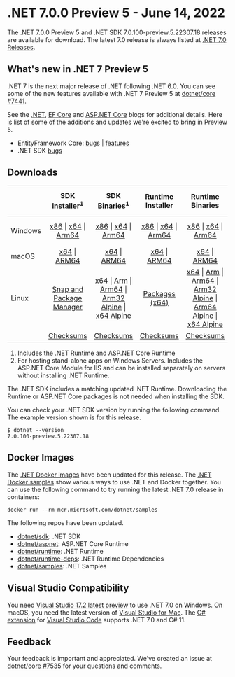 # .NET 7.0.0 Preview 5  - June 14, 2022

The .NET 7.0.0 Preview 5 and .NET SDK 7.0.100-preview.5.22307.18 releases are available for download. The latest 7.0 release is always listed at [.NET 7.0 Releases](../README.md).

## What's new in .NET 7 Preview 5

.NET 7 is the next major release of .NET following .NET 6.0. You can see some of the new features available with .NET 7 Preview 5 at [dotnet/core #7441](https://github.com/dotnet/core/issues/7441).

See the [.NET][dotnet-blog], [EF Core][ef-blog] and [ASP.NET Core][aspnet-blog] blogs for additional details.
Here is list of some of the additions and updates we're excited to bring in Preview 5.

* EntityFramework Core: [bugs][ef_bugs] | [features][ef_features]
* .NET SDK [bugs][sdk_bugs]

## Downloads

|           | SDK Installer<sup>1</sup>                        | SDK Binaries<sup>1</sup>                 | Runtime Installer                                        | Runtime Binaries                                 | ASP.NET Core Runtime           |Windows Desktop Runtime          |
| --------- | :------------------------------------------:     | :----------------------:                 | :---------------------------:                            | :-------------------------:                      | :-----------------:            | :-----------------:            |
| Windows   | [x86][dotnet-sdk-win-x86.exe] \| [x64][dotnet-sdk-win-x64.exe] \| [Arm64][dotnet-sdk-win-arm64.exe] | [x86][dotnet-sdk-win-x86.zip] \| [x64][dotnet-sdk-win-x64.zip] \|  [Arm64][dotnet-sdk-win-arm64.zip] | [x86][dotnet-runtime-win-x86.exe] \| [x64][dotnet-runtime-win-x64.exe] \| [Arm64][dotnet-runtime-win-arm64.exe] | [x86][dotnet-runtime-win-x86.zip] \| [x64][dotnet-runtime-win-x64.zip] \| [Arm64][dotnet-runtime-win-arm64.zip] | [x86][aspnetcore-runtime-win-x86.exe] \| [x64][aspnetcore-runtime-win-x64.exe] \|<br/> [Hosting Bundle][dotnet-hosting-win.exe]<sup>2</sup> | [x86][windowsdesktop-runtime-win-x86.exe] \| [x64][windowsdesktop-runtime-win-x64.exe] \| [Arm64][windowsdesktop-runtime-win-arm64.exe] |
| macOS     | [x64][dotnet-sdk-osx-x64.pkg] \| [ARM64][dotnet-sdk-osx-arm64.pkg] | [x64][dotnet-sdk-osx-x64.tar.gz] \| [ARM64][dotnet-sdk-osx-arm64.tar.gz]  | [x64][dotnet-runtime-osx-x64.pkg] \| [ARM64][dotnet-runtime-osx-arm64.pkg] | [x64][dotnet-runtime-osx-x64.tar.gz] \| [ARM64][dotnet-runtime-osx-arm64.tar.gz]| [x64][aspnetcore-runtime-osx-x64.tar.gz] \| [ARM64][aspnetcore-runtime-osx-arm64.tar.gz] | - |<sup>1</sup>
| Linux     |  [Snap and Package Manager](../install-linux.md)  | [x64][dotnet-sdk-linux-x64.tar.gz] \| [Arm][dotnet-sdk-linux-arm.tar.gz]  \| [Arm64][dotnet-sdk-linux-arm64.tar.gz] \| [Arm32 Alpine][dotnet-sdk-linux-musl-arm.tar.gz]  \| [x64 Alpine][dotnet-sdk-linux-musl-x64.tar.gz] | [Packages (x64)][linux-packages] | [x64][dotnet-runtime-linux-x64.tar.gz] \| [Arm][dotnet-runtime-linux-arm.tar.gz] \| [Arm64][dotnet-runtime-linux-arm64.tar.gz] \| [Arm32 Alpine][dotnet-runtime-linux-musl-arm.tar.gz] \| [Arm64 Alpine][dotnet-runtime-linux-musl-arm64.tar.gz] \| [x64 Alpine][dotnet-runtime-linux-musl-x64.tar.gz]  | [x64][aspnetcore-runtime-linux-x64.tar.gz]<sup>1</sup>  \| [Arm][aspnetcore-runtime-linux-arm.tar.gz]<sup>1</sup> \| [Arm64][aspnetcore-runtime-linux-arm64.tar.gz]<sup>1</sup> \| [x64 Alpine][aspnetcore-runtime-linux-musl-x64.tar.gz] | - | <sup>1</sup> |
|  | [Checksums][checksums-sdk]                             | [Checksums][checksums-sdk]                                      | [Checksums][checksums-runtime]                             | [Checksums][checksums-runtime]  | [Checksums][checksums-runtime]  | [Checksums][checksums-runtime]


1. Includes the .NET Runtime and ASP.NET Core Runtime
2. For hosting stand-alone apps on Windows Servers. Includes the ASP.NET Core Module for IIS and can be installed separately on servers without installing .NET Runtime.


The .NET SDK includes a matching updated .NET Runtime. Downloading the Runtime or ASP.NET Core packages is not needed when installing the SDK.

You can check your .NET SDK version by running the following command. The example version shown is for this release.

```console
$ dotnet --version
7.0.100-preview.5.22307.18
```

## Docker Images

The [.NET Docker images](https://hub.docker.com/_/microsoft-dotnet) have been updated for this release. The [.NET Docker samples](https://github.com/dotnet/dotnet-docker/blob/main/samples/README.md) show various ways to use .NET and Docker together. You can use the following command to try running the latest .NET 7.0 release in containers:

```console
docker run --rm mcr.microsoft.com/dotnet/samples
```

The following repos have been updated.

* [dotnet/sdk](https://github.com/dotnet/dotnet-docker/blob/main/README.sdk.md): .NET SDK
* [dotnet/aspnet](https://github.com/dotnet/dotnet-docker/blob/main/README.aspnet.md): ASP.NET Core Runtime
* [dotnet/runtime](https://github.com/dotnet/dotnet-docker/blob/main/README.runtime.md): .NET Runtime
* [dotnet/runtime-deps](https://github.com/dotnet/dotnet-docker/blob/main/README.runtime.md): .NET Runtime Dependencies
* [dotnet/samples](https://github.com/dotnet/dotnet-docker/blob/main/README.samples.md): .NET Samples

## Visual Studio Compatibility

You need [Visual Studio 17.2 latest preview](https://visualstudio.microsoft.com) to use .NET 7.0 on Windows. On macOS, you need the latest version of [Visual Studio for Mac](https://visualstudio.microsoft.com/vs/mac/). The [C# extension](https://code.visualstudio.com/docs/languages/dotnet) for [Visual Studio Code](https://code.visualstudio.com/) supports .NET 7.0 and C# 11.


## Feedback

Your feedback is important and appreciated. We've created an issue at [dotnet/core #7535](https://github.com/dotnet/core/issues/7535) for your questions and comments.

[blob-runtime]: https://dotnetcli.blob.core.windows.net/dotnet/Runtime/
[blob-sdk]: https://dotnetcli.blob.core.windows.net/dotnet/Sdk/
[release-notes]: 7.0.0-preview.5.md

[checksums-runtime]: https://dotnetcli.blob.core.windows.net/dotnet/checksums/7.0.0-preview.5-sha.txt
[checksums-sdk]: https://dotnetcli.blob.core.windows.net/dotnet/checksums/7.0.0-preview.5-sha.txt

[linux-install]: ../install-linux.md
[dotnet-blog]:  https://devblogs.microsoft.com/dotnet/announcing-dotnet-7-preview-5/
[aspnet-blog]: https://devblogs.microsoft.com/dotnet/asp-net-core-updates-in-dotnet-7-preview-5
[ef-blog]: https://devblogs.microsoft.com/dotnet/announcing-ef7-preview5
[ef_bugs]: https://github.com/dotnet/efcore/issues?q=is%3Aissue+milestone%3A7.0.0-preview5+is%3Aclosed+label%3Atype-bug
[ef_features]: https://github.com/dotnet/efcore/issues?q=is%3Aissue+milestone%3A7.0.0-preview5+is%3Aclosed+label%3Atype-enhancement

[aspnet_bugs]: https://github.com/aspnet/AspNetCore/issues?q=is%3Aissue+milestone%3A7.0.0-preview5+label%3ADone+label%3Abug
[aspnet_features]: https://github.com/aspnet/AspNetCore/issues?q=is%3Aissue+milestone%3A7.0.0-preview5+label%3ADone+label%3Aenhancement
[runtime_bugs]: https://github.com/dotnet/runtime/issues?utf8=%E2%9C%93&q=is%3Aissue+milestone%3A7.0+label%3Abug+
[runtime_features]: https://github.com/dotnet/runtime/issues?q=is%3Aissue+milestone%3A7.0+label%3Aenhancement

[sdk_bugs]: https://github.com/dotnet/sdk/issues?q=is%3Aissue+is%3Aclosed+milestone%3A7.0.1xx

[linux-packages]: ../install-linux.md



[//]: # ( Runtime 7.0.0-preview.5.22301.12)
[dotnet-runtime-linux-arm.tar.gz]: https://download.visualstudio.microsoft.com/download/pr/b8f44599-e5f1-4a7b-b2dd-f9bee228c54e/7522bdd1cae9ea7f2923ba6e3598c1bd/dotnet-runtime-7.0.0-preview.5.22301.12-linux-arm.tar.gz
[dotnet-runtime-linux-arm64.tar.gz]: https://download.visualstudio.microsoft.com/download/pr/5ec6c59b-9ee8-4cf0-93b0-7ac4151a2bec/40970cdd60707cc3f21f9ee3766a876c/dotnet-runtime-7.0.0-preview.5.22301.12-linux-arm64.tar.gz
[dotnet-runtime-linux-musl-arm.tar.gz]: https://download.visualstudio.microsoft.com/download/pr/c20ca814-d961-4152-9579-d2f616d058db/c0899ef3449e0b128cbfc7cd0f4dc63d/dotnet-runtime-7.0.0-preview.5.22301.12-linux-musl-arm.tar.gz
[dotnet-runtime-linux-musl-arm64.tar.gz]: https://download.visualstudio.microsoft.com/download/pr/03b61a38-7ca1-4a22-8a4e-0ba89a4b9b7e/81950d134ad556fbfdabacbdb8c66d05/dotnet-runtime-7.0.0-preview.5.22301.12-linux-musl-arm64.tar.gz
[dotnet-runtime-linux-musl-x64.tar.gz]: https://download.visualstudio.microsoft.com/download/pr/f27b47c5-9bbc-4ad9-b609-dd684dac68b1/2ce81e413586e8aff261a80980edf6ac/dotnet-runtime-7.0.0-preview.5.22301.12-linux-musl-x64.tar.gz
[dotnet-runtime-linux-x64.tar.gz]: https://download.visualstudio.microsoft.com/download/pr/c3937a22-27d5-4c37-816f-801efe033301/77bb70ea418386cbb31962f1cb0446cd/dotnet-runtime-7.0.0-preview.5.22301.12-linux-x64.tar.gz
[dotnet-runtime-osx-arm64.pkg]: https://download.visualstudio.microsoft.com/download/pr/920477f9-28a1-47d7-8d09-5b22dcb91b64/90debd9228afd1938d37b29908e83767/dotnet-runtime-7.0.0-preview.5.22301.12-osx-arm64.pkg
[dotnet-runtime-osx-arm64.tar.gz]: https://download.visualstudio.microsoft.com/download/pr/6ce093c1-acae-47c2-9523-5946773e3a2d/4fc3117587145dee00305dfed13b8f58/dotnet-runtime-7.0.0-preview.5.22301.12-osx-arm64.tar.gz
[dotnet-runtime-osx-x64.pkg]: https://download.visualstudio.microsoft.com/download/pr/e0cc2aa2-6605-4a72-9d9d-be0cf9a5e76e/ec7d746edb1066ef985e7601a0c0b35f/dotnet-runtime-7.0.0-preview.5.22301.12-osx-x64.pkg
[dotnet-runtime-osx-x64.tar.gz]: https://download.visualstudio.microsoft.com/download/pr/35e2b13a-9cb1-446c-906a-1fe08deda59d/5ccd4109c6ffd446809c4a5bb1561fb1/dotnet-runtime-7.0.0-preview.5.22301.12-osx-x64.tar.gz
[dotnet-runtime-win-arm64.exe]: https://download.visualstudio.microsoft.com/download/pr/a9424ed6-b0c6-422a-8d1b-8edd7e7d24c2/bb0ad12e282151d4a3cd2307daf8479b/dotnet-runtime-7.0.0-preview.5.22301.12-win-arm64.exe
[dotnet-runtime-win-arm64.zip]: https://download.visualstudio.microsoft.com/download/pr/0f5a0f1b-6623-4a74-8ef3-2bb1c1fc6d71/fa0723c02bcbf985173d36e445a97643/dotnet-runtime-7.0.0-preview.5.22301.12-win-arm64.zip
[dotnet-runtime-win-x64.exe]: https://download.visualstudio.microsoft.com/download/pr/525e27ca-909a-49c2-b130-c307e4729962/6d34db09b2651447b74f1c7a118509df/dotnet-runtime-7.0.0-preview.5.22301.12-win-x64.exe
[dotnet-runtime-win-x64.zip]: https://download.visualstudio.microsoft.com/download/pr/7f0760ca-a92c-44ff-a70c-7f72ada83daf/1df4c9fb01c71fe9d0d5c1c2bf426977/dotnet-runtime-7.0.0-preview.5.22301.12-win-x64.zip
[dotnet-runtime-win-x86.exe]: https://download.visualstudio.microsoft.com/download/pr/c98b6130-8c1b-49f2-8ae1-7c057a749fc0/815ab221314bf75d849f39d743e525d6/dotnet-runtime-7.0.0-preview.5.22301.12-win-x86.exe
[dotnet-runtime-win-x86.zip]: https://download.visualstudio.microsoft.com/download/pr/245bffda-9656-4c17-91b7-2652cd8516f0/3fad460060b5385acbf7c59261987a5e/dotnet-runtime-7.0.0-preview.5.22301.12-win-x86.zip

[//]: # ( WindowsDesktop 7.0.0-preview.5.22302.5)
[windowsdesktop-runtime-win-arm64.exe]: https://download.visualstudio.microsoft.com/download/pr/0f0db829-eb74-429d-9efa-9f653e580a58/50e1c7ee798ee6079632b0dcb8825987/windowsdesktop-runtime-7.0.0-preview.5.22302.5-win-arm64.exe
[windowsdesktop-runtime-win-arm64.zip]: https://download.visualstudio.microsoft.com/download/pr/8c913e67-49e5-4569-b0a9-f95c92027c14/5a4465a99fb9490074bc2fda0fae9661/windowsdesktop-runtime-7.0.0-preview.5.22302.5-win-arm64.zip
[windowsdesktop-runtime-win-x64.exe]: https://download.visualstudio.microsoft.com/download/pr/0673b837-370e-4a07-968e-02c0f0e00fe1/a16408258a59c12fda9f64604911857d/windowsdesktop-runtime-7.0.0-preview.5.22302.5-win-x64.exe
[windowsdesktop-runtime-win-x64.zip]: https://download.visualstudio.microsoft.com/download/pr/38089c80-c585-49f6-95b2-ca53010bf78a/00a68bd2fc7f290cedd576fc0c48711c/windowsdesktop-runtime-7.0.0-preview.5.22302.5-win-x64.zip
[windowsdesktop-runtime-win-x86.exe]: https://download.visualstudio.microsoft.com/download/pr/9b696061-ac42-4718-bc68-f05cdf7687a5/8d3183677715ef4f8a1296eecf78ed9f/windowsdesktop-runtime-7.0.0-preview.5.22302.5-win-x86.exe
[windowsdesktop-runtime-win-x86.zip]: https://download.visualstudio.microsoft.com/download/pr/ba2c459d-658f-45c2-bb80-da219bd522fc/e04a44b88fe83bddb54a99242de75faa/windowsdesktop-runtime-7.0.0-preview.5.22302.5-win-x86.zip

[//]: # ( ASP 7.0.0-preview.5.22303.8)
[aspnetcore-runtime-linux-arm.tar.gz]: https://download.visualstudio.microsoft.com/download/pr/9a0da074-bd0e-4241-b3d0-e0076bb304cf/368a270168dd46a359b5c4b65f2c3eb7/aspnetcore-runtime-7.0.0-preview.5.22303.8-linux-arm.tar.gz
[aspnetcore-runtime-linux-arm64.tar.gz]: https://download.visualstudio.microsoft.com/download/pr/3eb22afb-6454-4c90-9d32-24d7f9fadd8f/f98c80d32ca3df072fccd3579aff1a13/aspnetcore-runtime-7.0.0-preview.5.22303.8-linux-arm64.tar.gz
[aspnetcore-runtime-linux-musl-arm.tar.gz]: https://download.visualstudio.microsoft.com/download/pr/9f8740ae-ec37-4b02-b053-4f6ffc239b87/b9120fbd248fb82f51fe57ae5944952f/aspnetcore-runtime-7.0.0-preview.5.22303.8-linux-musl-arm.tar.gz
[aspnetcore-runtime-linux-musl-arm64.tar.gz]: https://download.visualstudio.microsoft.com/download/pr/7d9b0c62-e98a-4b6a-aaf6-56a48713235c/8efd14426301b077546491dea8f2e19f/aspnetcore-runtime-7.0.0-preview.5.22303.8-linux-musl-arm64.tar.gz
[aspnetcore-runtime-linux-musl-x64.tar.gz]: https://download.visualstudio.microsoft.com/download/pr/5ac03de8-51e4-460a-8c18-6ddcefc8b833/9f24ea44661d69cff3d3e47e9c9a010b/aspnetcore-runtime-7.0.0-preview.5.22303.8-linux-musl-x64.tar.gz
[aspnetcore-runtime-linux-x64.tar.gz]: https://download.visualstudio.microsoft.com/download/pr/57cfa892-9154-40a2-9643-4b74366115b3/cd04f7b035b3b7b485f422f2584d6da7/aspnetcore-runtime-7.0.0-preview.5.22303.8-linux-x64.tar.gz
[aspnetcore-runtime-osx-arm64.tar.gz]: https://download.visualstudio.microsoft.com/download/pr/87b70ee5-8e21-4ba6-8576-5045dd1ccb44/7e067f83e35bf8a1c69ebd361727fc30/aspnetcore-runtime-7.0.0-preview.5.22303.8-osx-arm64.tar.gz
[aspnetcore-runtime-osx-x64.tar.gz]: https://download.visualstudio.microsoft.com/download/pr/eb2110ee-7dc1-494f-baa9-e3aabea1a008/d1cbc2de8f0e88882d4faa8759401cf7/aspnetcore-runtime-7.0.0-preview.5.22303.8-osx-x64.tar.gz
[aspnetcore-runtime-win-arm64.zip]: https://download.visualstudio.microsoft.com/download/pr/f198f83b-c0f0-4346-8161-97e8b029739f/c1c8ae257e17a260e4b9972b92f700ea/aspnetcore-runtime-7.0.0-preview.5.22303.8-win-arm64.zip
[aspnetcore-runtime-win-x64.exe]: https://download.visualstudio.microsoft.com/download/pr/93cc1616-6624-476b-82b3-0bb2a63b9f4a/a4446b4f4218506d51b8217d7390b391/aspnetcore-runtime-7.0.0-preview.5.22303.8-win-x64.exe
[aspnetcore-runtime-win-x64.zip]: https://download.visualstudio.microsoft.com/download/pr/ca914709-0abb-48c2-aaf0-6ea145791621/d5956bb6278ff8bda5309a25e2f1dfd9/aspnetcore-runtime-7.0.0-preview.5.22303.8-win-x64.zip
[aspnetcore-runtime-win-x86.exe]: https://download.visualstudio.microsoft.com/download/pr/5dada56e-5dae-4bdf-acf0-eaf7d25dc1bf/4c215e34b6a0f6089321dc5a5ff44fdf/aspnetcore-runtime-7.0.0-preview.5.22303.8-win-x86.exe
[aspnetcore-runtime-win-x86.zip]: https://download.visualstudio.microsoft.com/download/pr/123997c2-92fb-4b98-8f96-3e74a741bb84/1e2316760bc1d693f7c463404f9ac35b/aspnetcore-runtime-7.0.0-preview.5.22303.8-win-x86.zip
[dotnet-hosting-win.exe]: https://download.visualstudio.microsoft.com/download/pr/3e56e811-4a8e-49b1-9217-18c936d93f76/5b74116c4e5e87a1eb4239d07784caa8/dotnet-hosting-7.0.0-preview.5.22303.8-win.exe

[//]: # ( SDK 7.0.100-preview.5.22307.18)
[dotnet-sdk-linux-arm.tar.gz]: https://download.visualstudio.microsoft.com/download/pr/1e73113f-92ca-436b-9e95-9c68c95ea5c0/8f969ce55125b1e1ed39ca2103b18425/dotnet-sdk-7.0.100-preview.5.22307.18-linux-arm.tar.gz
[dotnet-sdk-linux-arm64.tar.gz]: https://download.visualstudio.microsoft.com/download/pr/25092f42-500b-43da-9994-7577f6c7734c/507ea02dc7cf86ae94004afd2e916f58/dotnet-sdk-7.0.100-preview.5.22307.18-linux-arm64.tar.gz
[dotnet-sdk-linux-musl-arm.tar.gz]: https://download.visualstudio.microsoft.com/download/pr/7fadc5a9-c509-426e-b95f-591161fec0e5/fca815504b5619060748d554198371ad/dotnet-sdk-7.0.100-preview.5.22307.18-linux-musl-arm.tar.gz
[dotnet-sdk-linux-musl-arm64.tar.gz]: https://download.visualstudio.microsoft.com/download/pr/08c5defe-49c4-4080-8e54-ac20cf7f4f2c/87b1ef3da78d03ddaf086ae3b7b122c9/dotnet-sdk-7.0.100-preview.5.22307.18-linux-musl-arm64.tar.gz
[dotnet-sdk-linux-musl-x64.tar.gz]: https://download.visualstudio.microsoft.com/download/pr/1461daed-6a0c-4d65-81ec-c6343e3c6076/df39d465aa9d37855e63dc51e2d71827/dotnet-sdk-7.0.100-preview.5.22307.18-linux-musl-x64.tar.gz
[dotnet-sdk-linux-x64.tar.gz]: https://download.visualstudio.microsoft.com/download/pr/1c28fb12-c30d-411f-8d63-4dd9835387fe/cfe3d86f5600568ac354f7546f876589/dotnet-sdk-7.0.100-preview.5.22307.18-linux-x64.tar.gz
[dotnet-sdk-osx-arm64.pkg]: https://download.visualstudio.microsoft.com/download/pr/d8afcb7b-07c8-4834-8dc7-44e67d4db713/25de501bb6482bfee466cec9426af845/dotnet-sdk-7.0.100-preview.5.22307.18-osx-arm64.pkg
[dotnet-sdk-osx-arm64.tar.gz]: https://download.visualstudio.microsoft.com/download/pr/1264a7ff-d09d-424f-84ed-efab470cb615/9f6bdeb3997f68344a9d561d10cbd9cb/dotnet-sdk-7.0.100-preview.5.22307.18-osx-arm64.tar.gz
[dotnet-sdk-osx-x64.pkg]: https://download.visualstudio.microsoft.com/download/pr/eb929c1e-1148-49fe-ab31-a711a678a023/f8b7c7eaec03e178e8a515ce8a3a7955/dotnet-sdk-7.0.100-preview.5.22307.18-osx-x64.pkg
[dotnet-sdk-osx-x64.tar.gz]: https://download.visualstudio.microsoft.com/download/pr/dd15b5e1-7765-4ddb-8bfb-e3ddb501fad5/d4d7b26819da837fc9df7aeb39caa370/dotnet-sdk-7.0.100-preview.5.22307.18-osx-x64.tar.gz
[dotnet-sdk-win-arm64.exe]: https://download.visualstudio.microsoft.com/download/pr/35145956-2281-4093-9d1d-a3cbc8778cfc/f639e6cb5314bea35d4b118f8161bc2b/dotnet-sdk-7.0.100-preview.5.22307.18-win-arm64.exe
[dotnet-sdk-win-arm64.zip]: https://download.visualstudio.microsoft.com/download/pr/66d92456-d028-4a0d-a205-2ef2fd17271f/f96ee8f4bdb4526932fe86e2580cb306/dotnet-sdk-7.0.100-preview.5.22307.18-win-arm64.zip
[dotnet-sdk-win-x64.exe]: https://download.visualstudio.microsoft.com/download/pr/23001df5-62ec-423a-8eba-bec6967fad49/cc2cf74b399899b03e278f532216e214/dotnet-sdk-7.0.100-preview.5.22307.18-win-x64.exe
[dotnet-sdk-win-x64.zip]: https://download.visualstudio.microsoft.com/download/pr/2182e8e2-4fac-4270-ad51-898cd15f481d/75870ce0fd2814a3b45f083d4cfaa73d/dotnet-sdk-7.0.100-preview.5.22307.18-win-x64.zip
[dotnet-sdk-win-x86.exe]: https://download.visualstudio.microsoft.com/download/pr/ea05854d-0d8d-4bcd-a469-0b9961b7926e/b072cc5ecda017ad643a984936df33b0/dotnet-sdk-7.0.100-preview.5.22307.18-win-x86.exe
[dotnet-sdk-win-x86.zip]: https://download.visualstudio.microsoft.com/download/pr/16986c48-9e5a-4c81-a36f-99bd1049ffb4/520f2227fbe248fb8f364c3502ca76ea/dotnet-sdk-7.0.100-preview.5.22307.18-win-x86.zip
